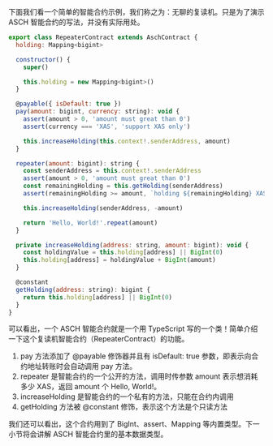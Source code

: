 下面我们看一个简单的智能合约示例，我们称之为：无聊的复读机。只是为了演示 ASCH 智能合约的写法，并没有实际用处。

```js
export class RepeaterContract extends AschContract {
  holding: Mapping<bigint>

  constructor() {
    super()

    this.holding = new Mapping<bigint>()
  }

  @payable({ isDefault: true })
  pay(amount: bigint, currency: string): void {
    assert(amount > 0, 'amount must great than 0')
    assert(currency === 'XAS', 'support XAS only')

    this.increaseHolding(this.context!.senderAddress, amount)
  }

  repeater(amount: bigint): string {
    const senderAddress = this.context!.senderAddress
    assert(amount > 0, 'amount must great than 0')
    const remainingHolding = this.getHolding(senderAddress)
    assert(remainingHolding >= amount, `holding ${remainingHolding} XAS less than ${amount}`)

    this.increaseHolding(senderAddress, -amount)

    return 'Hello, World!'.repeat(amount)
  }

  private increaseHolding(address: string, amount: bigint): void {
    const holdingValue = this.holding[address] || BigInt(0)
    this.holding[address] = holdingValue + BigInt(amount)
  }

  @constant
  getHolding(address: string): bigint {
    return this.holding[address] || BigInt(0)
  }
}
```

可以看出，一个 ASCH 智能合约就是一个用 TypeScript 写的一个类！简单介绍一下这个复读机智能合约（RepeaterContract）的功能。

1. pay 方法添加了 @payable 修饰器并且有 isDefault: true 参数，即表示向合约地址转账时会自动调用 pay 方法。
2. repeater 是智能合约的一个公开的方法，调用时传参数 amount 表示想消耗多少 XAS，返回 amount 个 Hello, World!。
3. increaseHolding 是智能合约的一个私有的方法，只能在合约内调用
4. getHolding 方法被 @constant 修饰，表示这个方法是个只读方法

我们还可以看出，这个合约用到了 BigInt、assert、Mapping 等内置类型。下一小节将会讲解 ASCH 智能合约里的基本数据类型。